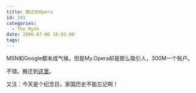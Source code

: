 ```yaml
---
title: 搬迁到Opera
id: 241
categories:
  - The Myth
date: 2006-07-06 16:01:00
tags:
---
```


MSN和Google都未成气候，但是My.Opera却是那么吸引人，300M一个账户。<div>不错。搬迁到[这里](http://my.opera.com/henryhuiwang/)。</div><div>
</div><div>又注：今天是个纪念日，家国历史不能忘记啊！</div>